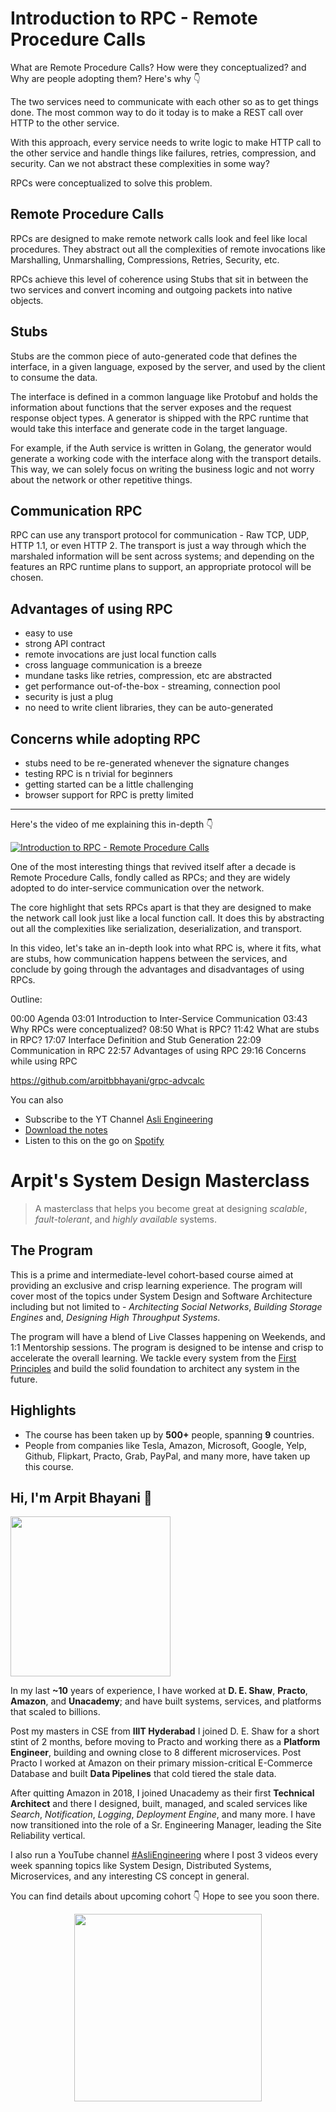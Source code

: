 Introduction to RPC - Remote Procedure Calls
===


What are Remote Procedure Calls? How were they conceptualized? and Why are people adopting them? Here's why 👇‍

The two services need to communicate with each other so as to get things done. The most common way to do it today is to make a REST call over HTTP to the other service.

With this approach, every service needs to write logic to make HTTP call to the other service and handle things like failures, retries, compression, and security. Can we not abstract these complexities in some way?

RPCs were conceptualized to solve this problem.

## Remote Procedure Calls

RPCs are designed to make remote network calls look and feel like local procedures. They abstract out all the complexities of remote invocations like Marshalling, Unmarshalling, Compressions, Retries, Security, etc.

RPCs achieve this level of coherence using Stubs that sit in between the two services and convert incoming and outgoing packets into native objects.

## Stubs

Stubs are the common piece of auto-generated code that defines the interface, in a given language, exposed by the server, and used by the client to consume the data.

The interface is defined in a common language like Protobuf and holds the information about functions that the server exposes and the request response object types. A generator is shipped with the RPC runtime that would take this interface and generate code in the target language.

For example, if the Auth service is written in Golang, the generator would generate a working code with the interface along with the transport details. This way, we can solely focus on writing the business logic and not worry about the network or other repetitive things.

## Communication RPC

RPC can use any transport protocol for communication - Raw TCP, UDP, HTTP 1.1, or even HTTP 2. The transport is just a way through which the marshaled information will be sent across systems; and depending on the features an RPC runtime plans to support, an appropriate protocol will be chosen.

## Advantages of using RPC

- easy to use
- strong API contract
- remote invocations are just local function calls
- cross language communication is a breeze
- mundane tasks like retries, compression, etc are abstracted
- get performance out-of-the-box - streaming, connection pool
- security is just a plug
- no need to write client libraries, they can be auto-generated

## Concerns while adopting RPC

- stubs need to be re-generated whenever the signature changes
- testing RPC is n trivial for beginners
- getting started can be a little challenging
- browser support for RPC is pretty limited
<hr />


<p>Here's the video of me explaining this in-depth 👇‍</p>

[![Introduction to RPC - Remote Procedure Calls](https://i.ytimg.com/vi/eRndYq8iTio/mqdefault.jpg)](https://www.youtube.com/watch?v=eRndYq8iTio)

One of the most interesting things that revived itself after a decade is Remote Procedure Calls, fondly called as RPCs; and they are widely adopted to do inter-service communication over the network.

The core highlight that sets RPCs apart is that they are designed to make the network call look just like a local function call. It does this by abstracting out all the complexities like serialization, deserialization, and transport.

In this video, let's take an in-depth look into what RPC is, where it fits, what are stubs, how communication happens between the services, and conclude by going through the advantages and disadvantages of using RPCs.

Outline:

00:00 Agenda
03:01 Introduction to Inter-Service Communication
03:43 Why RPCs were conceptualized?
08:50 What is RPC?
11:42 What are stubs in RPC?
17:07 Interface Definition and Stub Generation
22:09 Communication in RPC
22:57 Advantages of using RPC
29:16 Concerns while using RPC

https://github.com/arpitbbhayani/grpc-advcalc

You can also
 - Subscribe to the YT Channel [Asli Engineering](https://youtube.com/c/ArpitBhayani)
 - [Download the notes](https://drive.google.com/file/d/1UiyrR6YbvzWa_yTzXlSIL-lvaS23eMED/view?usp=sharing)
 - Listen to this on the go on [Spotify](https://open.spotify.com/show/7qMoamm2iZQrsPVm6IQLoD)

# Arpit's System Design Masterclass

> A masterclass that helps you become great at designing _scalable_, _fault-tolerant_, and _highly available_ systems.

## The Program

This is a prime and intermediate-level cohort-based course aimed at providing an exclusive and crisp learning experience. The program will cover most of the topics under System Design and Software Architecture including but not limited to - _Architecting Social Networks_, _Building Storage Engines_ and, _Designing High Throughput Systems_.

The program will have a blend of Live Classes happening on Weekends, and 1:1 Mentorship sessions. The program is designed to be intense and crisp to accelerate the overall learning. We tackle every system from the [First Principles](https://en.wikipedia.org/wiki/First_principle) and build the solid foundation to architect any system in the future.


## Highlights

 - The course has been taken up by __500+__ people, spanning __9__ countries.
 - People from companies like Tesla, Amazon, Microsoft, Google, Yelp, Github, Flipkart, Practo, Grab, PayPal, and many more, have taken up this course.


## Hi, I'm Arpit Bhayani 👋

<img width="256px" src="https://arpitbhayani.me/static/img/arpit.jpg" />

In my last **~10** years of experience, I have worked at **D. E. Shaw**, **Practo**, **Amazon**, and **Unacademy**; and have built systems, services, and platforms that scaled to billions.

Post my masters in CSE from **IIIT Hyderabad** I joined D. E. Shaw for a short stint of 2 months, before moving to Practo and working there as a **Platform Engineer**, building and owning close to 8 different microservices. Post Practo I worked at Amazon on their primary mission-critical E-Commerce Database and built **Data Pipelines** that cold tiered the stale data.

After quitting Amazon in 2018, I joined Unacademy as their first **Technical Architect** and there I designed, built, managed, and scaled services like _Search_, _Notification_, _Logging_, _Deployment Engine_, and many more. I have now transitioned into the role of a Sr. Engineering Manager, leading the Site Reliability vertical.

I also run a YouTube channel [#AsliEngineering](https://www.youtube.com/c/ArpitBhayani) where I post 3 videos every week spanning topics like System Design, Distributed Systems, Microservices, and any interesting CS concept in general.

You can find details about upcoming cohort 👇‍ Hope to see you soon there.

<center>
<a target="_blank" href="https://arpitbhayani.me/masterclass">
<img src="https://user-images.githubusercontent.com/4745789/137859181-d4499cf4-ce65-4466-8b88-a078ece0f081.PNG" width="300px" />
</a>
</center>